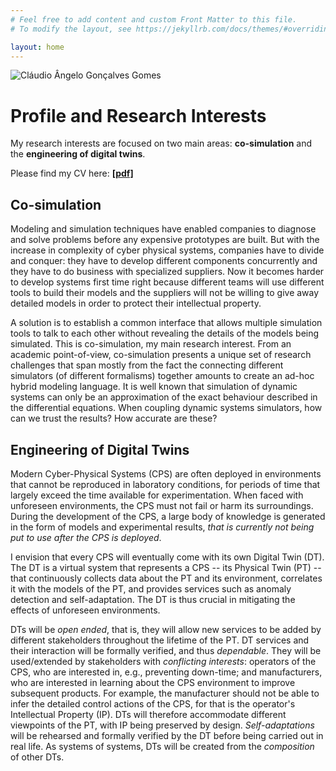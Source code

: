 ```yaml
---
# Feel free to add content and custom Front Matter to this file.
# To modify the layout, see https://jekyllrb.com/docs/themes/#overriding-theme-defaults

layout: home
---
```


<img src="https://pure.au.dk/portal/files/179044902/Foto_low.jpg" alt="Cláudio Ângelo Gonçalves Gomes" class="view_person_photo">

# Profile and Research Interests

My research interests are focused on two main areas: **co-simulation** and the **engineering of digital twins**.

Please find my CV here: [**[pdf]**](./assets/cv/cv_claudio.pdf)

## Co-simulation
Modeling and simulation techniques have enabled companies to diagnose and solve problems before any expensive prototypes are built. But with the increase in complexity of cyber physical systems, companies have to divide and conquer: they have to develop different components concurrently and they have to do business with specialized suppliers. Now it becomes harder to develop systems first time right because different teams will use different tools to build their models and the suppliers will not be willing to give away detailed models in order to protect their intellectual property.

A solution is to establish a common interface that allows multiple simulation tools to talk to each other without revealing the details of the models being simulated. This is co-simulation, my main research interest. From an academic point-of-view, co-simulation presents a unique set of research challenges that span mostly from the fact the connecting different simulators (of different formalisms) together amounts to create an ad-hoc hybrid modeling language. It is well known that simulation of dynamic systems can only be an approximation of the exact behaviour described in the differential equations. When coupling dynamic systems simulators, how can we trust the results? How accurate are these?

## Engineering of Digital Twins

Modern Cyber-Physical Systems (CPS) are often deployed in environments that cannot be reproduced in laboratory conditions, for periods of time that largely exceed the time available for experimentation.
When faced with unforeseen environments, the CPS must not fail or harm its surroundings.
During the development of the CPS, a large body of knowledge is generated in the form of models and experimental results, *that is currently not being put to use after the CPS is deployed*.

I envision that every CPS will eventually come with its own Digital Twin (DT).
The DT is a virtual system that represents a CPS -- its Physical Twin (PT) -- that continuously collects data about the PT and its environment, correlates it with the models of the PT, and provides services such as anomaly detection and self-adaptation.
The DT is thus crucial in mitigating the effects of unforeseen environments.

DTs will be *open ended*, that is, they will allow new services to be added by different stakeholders throughout the lifetime of the PT.
DT services and their interaction will be formally verified, and thus *dependable*.
They will be used/extended by stakeholders with *conflicting interests*: 
operators of the CPS, who are interested in, e.g., preventing down-time; and manufacturers, who are interested in learning about the CPS environment to improve subsequent products.
For example, the manufacturer should not be able to infer the detailed control actions of the CPS, for that is the operator's Intellectual Property (IP).
DTs will therefore accommodate different viewpoints of the PT, with IP being preserved by design.
*Self-adaptations* will be rehearsed and formally verified by the DT before being carried out in real life.
As systems of systems, DTs will be created from the *composition* of other DTs.

